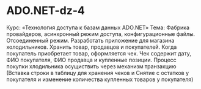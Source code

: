 # ADO.NET-dz-4
Курс: «Технология доступа к базам данных ADO.NET»  Тема: Фабрика провайдеров, асинхронный режим доступа, конфигурационные файлы. Отсоединенный режим.   Разработать приложение для магазина холодильников. Хранить товар, продавцов и покупателей. Когда покупатель приобретает товар, оформляется чек. Чек содержит дату, ФИО покупателя, ФИО продавца и купленные позиции. Процесс покупки хлодильника  осущиствить через механизм транзакцию (Вставка строки в таблицу для хранения чеков и Снятие  с остатков у покупателя и изменение количества купленных товаров у покупателя)

